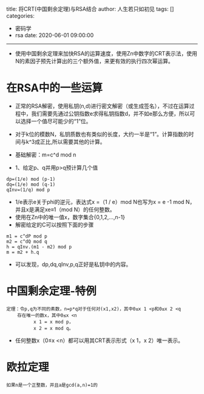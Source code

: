 title: 将CRT(中国剩余定理)与RSA结合
author: 人生若只如初见
tags: []
categories:
  - 密码学
  - rsa
date: 2020-06-01 09:00:00
---
* 使用中国剩余定理来加快RSA的运算速度，使用Zn中数字的CRT表示法，使用N的素因子预先计算出的三个额外值，来更有效的执行四次幂运算。

# 在RSA中的一些运算

* 正常的RSA解密，使用私钥(n,d)进行密文解密（或生成签名），不过在运算过程中，我们需要先通过公钥指数e求得私钥指数d，并不如e那么方便，所以可以选择一个值尽可能少的“1”位。
* 对于k位的模数N，私钥质数也有类似的长度，大约一半是“1”。计算指数的时间与k^3成正比,所以需要其他的计算。
* 基础解密：m=c^d mod n



* 1、给定p、q并用p>q预计算几个值

```
dp=(1/e) mod (p-1)
dq=(1/e) mod (q-1)
qInv=(1/q) mod p
```

* 1/e表示e关于phi的逆元，表达式x =（1 / e）mod N也写为x = e -1 mod N，并且x是满足xe≡1（mod N）的任何整数。
* 使用在Zn中的唯一值x，数字集合{0,1,2,...,n-1}
* 解密给定的C可以按照下面的步骤

```
m1 = c^dP mod p
m2 = c^dQ mod q
h = qInv.(m1 - m2) mod p
m = m2 + h.q
```

* 可以发现，dp,dq,qInv,p,q正好是私钥中的内容。

# 中国剩余定理-特例

```
定理：令p,q为不同的素数，n=p*q对于任何对(x1,x2)，其中0≤x 1 <p和0≤x 2 <q
	存在唯一的数x，其中0≤x <n
    	  x 1 = x mod p，
  		  x 2 = x mod q。
```

* 任何整数x（0≤x <n）都可以用其CRT表示形式（x 1，x 2）唯一表示。

# 欧拉定理

```
如果n是一个正整数，并且a是gcd(a,n)=1的
```
